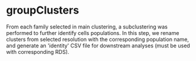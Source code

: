 # groupClusters

From each family selected in main clustering, a subclustering was performed to further identify cells populations.
In this step, we rename clusters from selected resolution with the corresponding population name, and generate an 'identity' CSV file for downstream analyses (must be used with corresponding RDS).
